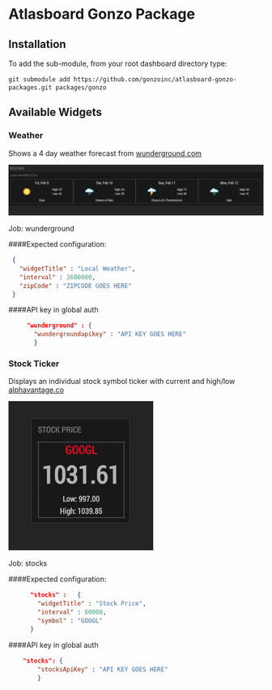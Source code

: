 Atlasboard Gonzo Package
=======================

## Installation

To add the sub-module, from your root dashboard directory type:

    git submodule add https://github.com/gonzoinc/atlasboard-gonzo-packages.git packages/gonzo


## Available Widgets

### Weather
Shows a 4 day weather forecast from [wunderground.com](https://www.wunderground.com/weather/api/d/docs)

![](screenshots/wunderground_widget.png?raw=true)


Job: wunderground

####Expected configuration:
```JSON
 {
   "widgetTitle" : "Local Weather",
   "interval" : 3600000,
   "zipCode" : "ZIPCODE GOES HERE"
 }
```
 
####API key in global auth
  
```JSON 
     "wunderground" : {
       "wundergroundapikey" : "API KEY GOES HERE"
       }
```

### Stock Ticker
Displays an individual stock symbol ticker with current and high/low [alphavantage.co](https://www.alphavantage.co/)

![](screenshots/stockticket_widget.png?raw=true)


Job: stocks

####Expected configuration:
```JSON
      "stocks" :   {
        "widgetTitle" : "Stock Price",
        "interval" : 60000,
        "symbol" : "GOOGL"
      }
```
 
####API key in global auth
  
```JSON 
    "stocks": {
        "stocksApiKey" : "API KEY GOES HERE"
        }
```